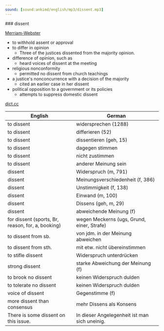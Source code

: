 ```yaml
---
sound: [sound:ankimd/english/mp3/dissent.mp3]
---
```


\### dissent

[Merriam-Webster](https://www.merriam-webster.com/dictionary/dissent)

- to withhold assent or approval
- to differ in opinion
    - Three of the justices dissented from the majority opinion.
- difference of opinion, such as
    - heard voices of dissent at the meeting
- religious nonconformity
    - permitted no dissent from church teachings
- a justice's nonconcurrence with a decision of the majority
    - cited an earlier case in her dissent
- political opposition to a government or its policies
    - attempts to suppress domestic dissent

[dict.cc](https://www.dict.cc/dissent)

| English        | German       |
| -------------- | ------------ |
| to dissent | widersprechen (1288) |
| to dissent | differieren (52) |
| to dissent | dissentieren (geh, 15) |
| to dissent | dagegen stimmen |
| to dissent | nicht zustimmen |
| to dissent | anderer Meinung sein |
| dissent | Widerspruch (m, 791) |
| dissent | Meinungsverschiedenheit (f, 386) |
| dissent | Unstimmigkeit (f, 138) |
| dissent | Einwand (m, 100) |
| dissent | Dissens (geh, m, 29) |
| dissent | abweichende Meinung (f) |
| for dissent (sports, Br, reason, for, a, booking) | wegen Meckerns (ugs, Grund, einer, Strafe) |
| to dissent from sb. | von jdm. in der Meinung abweichen |
| to dissent from sth. | mit etw. nicht übereinstimmen |
| to stifle dissent | Widerspruch unterdrücken |
| strong dissent | starke Abweichung der Meinung (f) |
| to brook no dissent | keinen Widerspruch dulden |
| to tolerate no dissent | keinen Widerspruch dulden |
| voice of dissent | Gegenstimme (f) |
| more dissent than consensus | mehr Dissens als Konsens |
| There is some dissent on this issue. | In dieser Angelegenheit ist man sich uneinig. |
